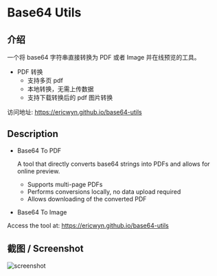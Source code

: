 # Base64 Utils
## 介绍
一个将 base64 字符串直接转换为 PDF 或者 Image 并在线预览的工具。

- PDF 转换
  - 支持多页 pdf
  - 本地转换，无需上传数据
  - 支持下载转换后的 pdf
图片转换


访问地址: https://ericwyn.github.io/base64-utils


## Description

- Base64 To PDF

    A tool that directly converts base64 strings into PDFs and allows for online preview.

  - Supports multi-page PDFs
  - Performs conversions locally, no data upload required
  - Allows downloading of the converted PDF

- Base64 To Image
   
    


Access the tool at: https://ericwyn.github.io/base64-utils

## 截图 / Screenshot

![screenshot](./screenshot.png)